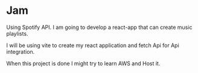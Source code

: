 # Jam
Using Spotify API. I am going to develop a react-app that can create music playlists. 

I will be using vite to create my react application and fetch Api for Api integration. 

When this project is done I might try to learn AWS and Host it. 
